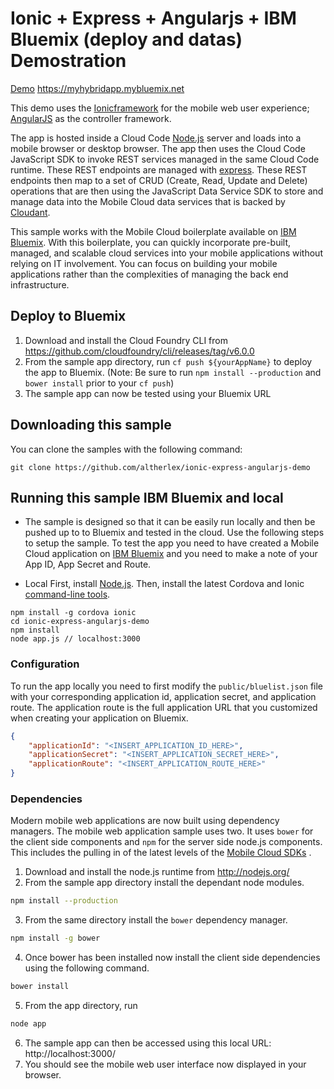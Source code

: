 Ionic + Express + Angularjs + IBM Bluemix (deploy and datas) Demostration
===

[Demo](https://myhybridapp.mybluemix.net) https://myhybridapp.mybluemix.net

This demo uses the [Ionicframework](https://ionicframework.com) for the mobile web user experience;
[AngularJS](https://angularjs.org/) as the controller framework. 

The app is hosted inside a Cloud Code [Node.js](https://nodejs.org/) server and loads into a mobile browser or desktop browser. The app then uses the Cloud Code JavaScript SDK to invoke REST services managed in the same Cloud Code runtime. These REST endpoints are managed with [express](http://expressjs.com/). These REST endpoints then map to a set of CRUD (Create, Read, Update and Delete) operations that are then using the JavaScript Data Service SDK to store and manage data into the Mobile Cloud data services that is backed by [Cloudant](https://cloudant.com/).

This sample works with the Mobile Cloud boilerplate available on [IBM Bluemix](https://www.ng.bluemix.net).  With this boilerplate, you can quickly incorporate pre-built, managed, and scalable cloud services into your mobile applications without relying on IT involvement. You can focus on building your mobile applications rather than the complexities of managing the back end infrastructure.

Deploy to Bluemix
---

1. Download and install the Cloud Foundry CLI from https://github.com/cloudfoundry/cli/releases/tag/v6.0.0
2. From the sample app directory, run ```cf push ${yourAppName}``` to deploy the app to Bluemix. (Note: Be sure to run ```npm install --production``` and ```bower install``` prior to your ```cf push```)
3. The sample app can now be tested using your Bluemix URL
    

Downloading this sample
---

You can clone the samples with the following command:

    git clone https://github.com/altherlex/ionic-express-angularjs-demo
	

Running this sample IBM Bluemix and local
---

- The sample is designed so that it can be easily run locally and then be pushed up to to Bluemix and tested in the cloud. Use the following steps to setup the sample. To test the app you need to have created a Mobile Cloud application on [IBM Bluemix](http://bluemix.net) and you need to make a note of your App ID, App Secret and Route.

- Local
First, install [Node.js](https://nodejs.org/). Then, install the latest Cordova and Ionic [command-line tools](https://www.npmjs.com/package/ionic).

```
npm install -g cordova ionic
cd ionic-express-angularjs-demo
npm install
node app.js // localhost:3000
```

### Configuration

To run the app locally you need to first modify the ```public/bluelist.json``` file with your corresponding application id, application secret, and application route. The application route is the full application URL that you customized when creating your application on Bluemix.

```json
{
	"applicationId": "<INSERT_APPLICATION_ID_HERE>",
	"applicationSecret": "<INSERT_APPLICATION_SECRET_HERE>",
    "applicationRoute": "<INSERT_APPLICATION_ROUTE_HERE>"
}

```

### Dependencies
Modern mobile web applications are now built using dependency managers. The mobile web application sample uses two. It uses ```bower``` for the client side components and ```npm``` for the server side node.js components. This includes the pulling in of the latest levels of the [Mobile Cloud SDKs](https://hub.jazz.net/user/mobilec) .

1. Download and install the node.js runtime from http://nodejs.org/
2. From the sample app directory install the dependant node modules.
```bash
npm install --production
```
3. From the same directory install the ```bower``` dependency manager.
```bash
npm install -g bower
```
4. Once bower has been installed now install the client side dependencies using the following command.
```bash
bower install
```
5. From the app directory, run
```bash
node app
```
6. The sample app can then be accessed using this local URL: http://localhost:3000/
7. You should see the mobile web user interface now displayed in your browser.



